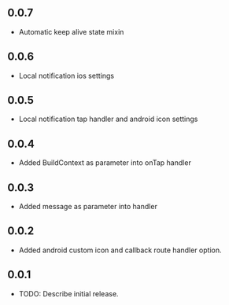 ## 0.0.7

- Automatic keep alive state mixin

## 0.0.6

- Local notification ios settings

## 0.0.5

- Local notification tap handler and android icon settings

## 0.0.4

- Added BuildContext as parameter into onTap handler

## 0.0.3

- Added message as parameter into handler

## 0.0.2

- Added android custom icon and callback route handler option.

## 0.0.1

- TODO: Describe initial release.
